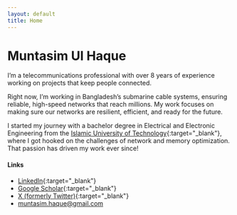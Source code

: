 ```yaml
---
layout: default
title: Home
---
```


# Muntasim Ul Haque

I’m a telecommunications professional with over 8 years of experience working on projects that keep people connected. 

Right now, I’m working in Bangladesh’s submarine cable systems, ensuring reliable, high-speed networks that reach millions. My work focuses on making sure our networks are resilient, efficient, and ready for the future.
            
I started my journey with a bachelor degree in Electrical and Electronic Engineering from the [Islamic University of Technology](https://www.iutoic-dhaka.edu/){:target="_blank"}, where I got hooked on the challenges of network and memory optimization. That passion has driven my work ever since!
                
#### Links  

- [LinkedIn](https://www.linkedin.com/in/muntasimulhaque/){:target="_blank"}  
- [Google Scholar](https://scholar.google.com/citations?hl=en&user=qsD8a0MAAAAJ&view_op=list_works&sortby=pubdate){:target="_blank"}  
- [X (formerly Twitter)](https://x.com/muntasimulhaque){:target="_blank"}  
- [muntasim.haque@gmail.com](mailto:muntasim.haque@gmail.com)